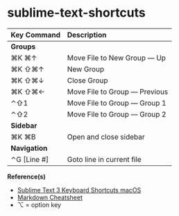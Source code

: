 # sublime-text-shortcuts

| Key Command        | Description                                          |
| :----------------- | :--------------------------------------------------- |
| **Groups**         |  |
| ⌘K ⌘↑              | Move File to New Group — Up |
| ⌘K ⇧⌘↑             | New Group  |
| ⌘K ⇧⌘↓             | Close Group  |
| ⌘K ⇧⌘←             | Move File to Group — Previous  |
| ⌃⇧1                | Move File to Group — Group 1  |
| ⌃⇧2                | Move File to Group — Group 2  |
| **Sidebar**        |  |
| ⌘K ⌘B              | Open and close sidebar  |
| **Navigation**     |  |
| ⌃G [Line #]        | Goto line in current file  |

**Reference(s)**
- [Sublime Text 3 Keyboard Shortcuts macOS](http://docs.sublimetext.info/en/latest/reference/keyboard_shortcuts_osx.html)
- [Markdown Cheatsheet](https://github.com/adam-p/markdown-here/wiki/Markdown-Here-Cheatsheet)
- ⌥ = option key
